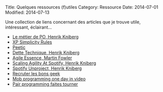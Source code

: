 Title: Quelques ressources (f)utiles
Category: Ressource
Date: 2014-07-01
Modified: 2014-07-13

Une collection de liens concernant des articles que je trouve utile,
intéressant, éclairant...

- [Le métier de PO, Henrik Kniberg](http://www.youtube.com/watch?v=vkYEqz_MA5Y)
- [XP Simplicity Rules](http://c2.com/cgi/wiki?XpSimplicityRules)
- [Peetic](http://www.areyouagile.com/2012/11/peetic/)
- [Dette Technique, Henrik Kniberg](http://blog.crisp.se/2013/07/12/henrikkniberg/the-solution-to-technical-debt?utm_content=buffer6d41c&utm_source=buffer&utm_medium=twitter&utm_campaign=Buffer)
- [Agile Essence, Martin Fowler](http://www.infoq.com/fr/news/2013/08/martin-fowler-agile-essence)
- [Scaling Agility At Spotify, Henrik Kniberg](http://blog.crisp.se/2012/11/14/henrikkniberg/scaling-agile-at-spotify)
- [Spotify Unproject, Henrik Kniberg](http://blog.crisp.se/wp-content/uploads/2014/03/unproject.pdf)
- [Recruter les bons geek](http://www.infoq.com/fr/articles/hiring-geeks-fit-book)
- [Mob programming one day in video](http://m.youtube.com/watch?v=p_pvslS4gEI&feature=youtu.be)
- [Pair programming faites tourner](http://www.ilker.de/pair-stairs.html)
